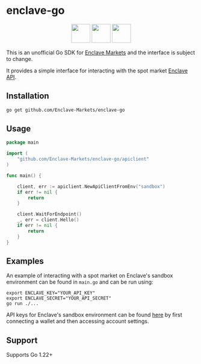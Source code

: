 # enclave-go

<p align="center">
    <a href="https://github.com/Enclave-Markets/enclave-go" alt="enclave go">
        <img src="https://edent.github.io/SuperTinyIcons/images/svg/github.svg" width="50" /></a>
    <a href="https://twitter.com/enclavemarkets" alt="Enclave Twitter">
        <img src="https://edent.github.io/SuperTinyIcons/images/svg/x.svg" width="50"/></a>
    <a href="https://www.enclave.market/" alt="Enclave Market">
        <img src="https://pbs.twimg.com/profile_images/1650572649284931585/rbv_Z4Lr_400x400.jpg" width="50"/></a>
        
</p>

This is an unofficial Go SDK for [Enclave Markets](https://enclave.market/) and the interface is subject to change.

It provides a simple interface for interacting with the spot market [Enclave API](https://docs.enclave.market/).


## Installation

```bash
go get github.com/Enclave-Markets/enclave-go
```

## Usage

```go
package main

import (
	"github.com/Enclave-Markets/enclave-go/apiclient"
)

func main() {

	client, err := apiclient.NewApiClientFromEnv("sandbox")
	if err != nil {
		return
	}

	client.WaitForEndpoint()
	_, err = client.Hello()
	if err != nil {
		return
	}
}
```

## Examples

An example of interacting with a spot market on Enclave's sandbox environment can be found in `main.go` and can be run using:

```shell
export ENCLAVE_KEY="YOUR_API_KEY"
export ENCLAVE_SECRET="YOUR_API_SECRET"
go run ./...
```

API keys for Enclave's sandbox environment can be found [here](https://sandbox.enclave.market/) by first connecting a wallet and then accessing account settings.

## Support

Supports Go 1.22+
